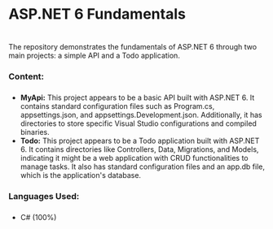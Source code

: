 # ASP.NET 6 Fundamentals <h1>

The repository demonstrates the fundamentals of ASP.NET 6 through two main projects: a simple API and a Todo application.

### Content: <h3>

* **MyApi:** This project appears to be a basic API built with ASP.NET 6. It contains standard configuration files such as
Program.cs, appsettings.json, and appsettings.Development.json. Additionally, it has directories to store specific
Visual Studio configurations and compiled binaries.
* **Todo:** This project appears to be a Todo application built with ASP.NET 6. It contains directories like Controllers, Data,
Migrations, and Models, indicating it might be a web application with CRUD functionalities to manage tasks. It also has standard
configuration files and an app.db file, which is the application's database.

### Languages Used: <h3>

* C# (100%)
